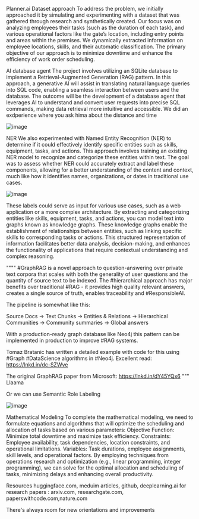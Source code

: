Planner.ai
Dataset approach
To address the problem, we initially approached it by simulating and experimenting with a dataset that was gathered through research and synthetically created. Our focus was on analyzing employees their tasks (such as the duration of each task), and various operational factors like the gate’s location, including entry points and areas within the premises. We dynamically extracted information on employee locations, skills, and their automatic classification. The primary objective of our approach is to minimize downtime and enhance the efficiency of work order scheduling.



AI database agent
The project involves utilizing an SQLite database to implement a Retrieval-Augmented Generation (RAG) pattern. In this approach, a generative AI will assist in translating natural language queries into SQL code, enabling a seamless interaction between users and the database. The outcome will be the development of a database agent that leverages AI to understand and convert user requests into precise SQL commands, making data retrieval more intuitive and accessible. We did an exdperience where you ask hima about the distance and time

![image](https://github.com/user-attachments/assets/161912a9-f319-49d3-9823-b2163ae5a83b)

NER
We also experimented with Named Entity Recognition (NER) to determine if it could effectively identify specific entities such as skills, equipment, tasks, and actions. This approach involves training an existing NER model to recognize and categorize these entities within text. The goal was to assess whether NER could accurately extract and label these components, allowing for a better understanding of the content and context, much like how it identifies names, organizations, or dates in traditional use cases.

![image](https://github.com/user-attachments/assets/aba25c46-b029-4bb6-ae65-3a37e4494681)

These labels could serve as input for various use cases, such as a web application or a more complex architecture. By extracting and categorizing entities like skills, equipment, tasks, and actions, you can model text into graphs known as knowledge graphs. These knowledge graphs enable the establishment of relationships between entities, such as linking specific skills to corresponding tasks or actions. This structured representation of information facilitates better data analysis, decision-making, and enhances the functionality of applications that require contextual understanding and complex reasoning.

"""" #GraphRAG is a novel approach to question-answering over private text corpora that scales with both the generality of user questions and the quantity of source text to be indexed. The #hierarchical approach has major benefits over traditional #RAG - it provides high quality relevant answers, creates a single source of truth, enables traceability and #ResponsibleAI.

The pipeline is somewhat like this:

Source Docs -> Text Chunks -> Entities & Relations -> Hierarchical Communities -> Community summaries -> Global answers

With a production-ready graph database like Neo4j this pattern can be implemented in production to improve #RAG systems.

Tomaz Bratanic has written a detailed example with code for this using #Graph #DataScience algorithms in #Neo4j. Excellent read: https://lnkd.in/dc-SZWve

The original GraphRAG paper from Microsoft: https://lnkd.in/dY45YQx6 """ Llaama

Or we can use Semantic Role Labeling

![image](https://github.com/user-attachments/assets/fee83575-02f5-4299-89ae-ac678ec7564a)

Mathematical Modeling
To complete the mathematical modeling, we need to formulate equations and algorithms that will optimize the scheduling and allocation of tasks based on various parameters: Objective Function: Minimize total downtime and maximize task efficiency. Constraints: Employee availability, task dependencies, location constraints, and operational limitations. Variables: Task durations, employee assignments, skill levels, and operational factors. By employing techniques from operations research and optimization (e.g., linear programming, integer programming), we can solve for the optimal allocation and scheduling of tasks, minimizing delays and enhancing overall productivity.

Resources
huggingface.com, meduim articles, github, deeplearning.ai for research papers : arxiv.com, researchgate.com, paperswithcode.com,nature.com

There's always room for new orientations and improvements
